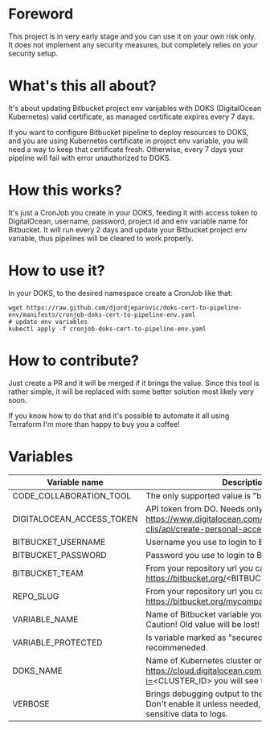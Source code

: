 # Foreword
This project is in very early stage and you can use it on your own risk only. It does not implement any security measures, but completely relies on your security setup.

# What's this all about?

It's about updating Bitbucket project env varijables with DOKS (DigitalOcean Kubernetes) valid certificate, as managed certificate expires every 7 days.

If you want to configure Bitbucket pipeline to deploy resources to DOKS, and you are using Kubernetes certificate in project env variable, you will need a way to keep that certificate fresh. Otherwise, every 7 days your pipeline will fail with error unauthorized to DOKS.

# How this works?

It's just a CronJob you create in your DOKS, feeding it with access token to DigitalOcean, username, password, project id and env variable name for Bitbucket. It will run every 2 days and update your Bitbucket project env variable, thus pipelines will be cleared to work properly.

# How to use it?

In your DOKS, to the desired namespace create a CronJob like that:

```
wget https://raw.github.com/djordjeparovic/doks-cert-to-pipeline-env/manifests/cronjob-doks-cert-to-pipeline-env.yaml
# update env variables
kubectl apply -f cronjob-doks-cert-to-pipeline-env.yaml
```

# How to contribute?

Just create a PR and it will be merged if it brings the value. Since this tool is rather simple, it will be replaced with some better solution most likely very soon.

If you know how to do that and it's possible to automate it all using Terraform I'm more than happy to buy you a coffee!

# Variables
| Variable name             | Description                                                                                                                          | Example value                                                      |
|---------------------------|--------------------------------------------------------------------------------------------------------------------------------------|--------------------------------------------------------------------|
| CODE_COLLABORATION_TOOL   | The only supported value is "bitbucket"                                                                                              | "bitbucket"                                                        |
| DIGITALOCEAN_ACCESS_TOKEN | API token from DO.  Needs only Read access. https://www.digitalocean.com/docs/apis-clis/api/create-personal-access-token/            | "c2656fca60eb7d9abd01a06fe815655c07351fc726ef8cc10815347ad08091ad" |
| BITBUCKET_USERNAME        | Username you use to login to Bitbucket.                                                                                              | "me@example.com"                                                   |
| BITBUCKET_PASSWORD        | Password you use to login to Bitbucket.                                                                                              | "myt0ps3cretpass$"                                                 |
| BITBUCKET_TEAM            | From your repository url you can see it - https://bitbucket.org/<BITBUCKET_TEAM>/myapp                                               | "mycompany"                                                        |
| REPO_SLUG                 | From your repository url you can see it - https://bitbucket.org/mycompany/<REPO_SLUG>                                                | "myapp"                                                            |
| VARIABLE_NAME             | Name of Bitbucket variable you want to update. Caution! Old value will be lost!                                                      | "KUBECONFIG"                                                       |
| VARIABLE_PROTECTED        | Is variable marked as "secured". Highly recommeneded.                                                                                | "true"                                                             |
| DOKS_NAME                 | Name of Kubernetes cluster on DO. When you open https://cloud.digitalocean.com/kubernetes/clusters?i=<CLUSTER_ID> you will see that. | "production-cluster"                                               |
| VERBOSE                   | Brings debugging output to the container logs. Don't enable it unless needed, it discloses very sensitive data to logs.              | "false"                                                            |



